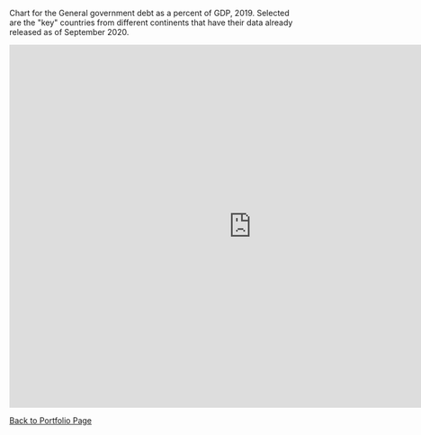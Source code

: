 
Chart for the General government debt as a percent of GDP, 2019. Selected are the "key" countries from different continents that have their data already released as of September 2020.

<iframe src="https://data.oecd.org/chart/65u7" width="860" height="645" style="border: 0" mozallowfullscreen="true" webkitallowfullscreen="true" allowfullscreen="true"><a href="https://data.oecd.org/chart/65u7" target="_blank">OECD Chart: General government debt, Total, % of GDP, Annual, 2019</a></iframe>

[Back to Portfolio Page](/README.md)
